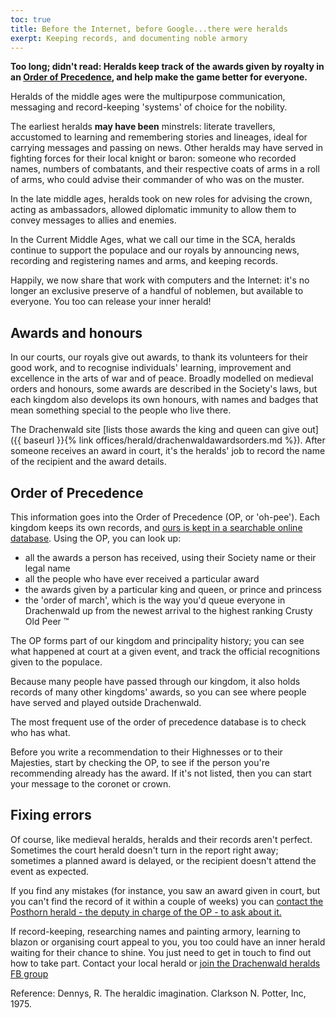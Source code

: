 ```yaml
---
toc: true
title: Before the Internet, before Google...there were heralds
exerpt: Keeping records, and documenting noble armory
---
```


__Too long; didn't read: Heralds keep track of the awards given by royalty in an [Order of Precedence](http://op.drachenwald.sca.org/), and help make the game better for everyone.__ 

Heralds of the middle ages were the multipurpose communication, messaging and record-keeping 'systems' of choice for the nobility.

The earliest heralds __may have been__ minstrels: literate travellers, accustomed to learning and remembering stories and lineages, ideal for carrying messages and passing on news. Other heralds may have served in fighting forces for their local knight or baron: someone who recorded names, numbers of combatants, and their respective coats of arms in a roll of arms, who could advise their commander of who was on the muster.

In the late middle ages, heralds took on new roles for advising the crown, acting as ambassadors, allowed diplomatic immunity to allow them to convey messages to allies and enemies.

In the Current Middle Ages, what we call our time in the SCA, heralds continue to support the populace and our royals by announcing news, recording and registering names and arms, and keeping records.

Happily, we now share that work with computers and the Internet: it's no longer an exclusive preserve of a handful of noblemen, but available to everyone. You too can release your inner herald!

## Awards and honours

In our courts, our royals give out awards, to thank its volunteers for their good work, and to recognise
individuals' learning, improvement and excellence in the arts of war and of peace. Broadly modelled on medieval orders and honours, some awards are described in the Society's laws, but each kingdom also develops its own honours, with names and badges that mean something special to the people who live there.

The Drachenwald site [lists those awards the king and queen can give out]({{ baseurl }}{% link offices/herald/drachenwaldawardsorders.md %}). After someone receives an award in court, it's the heralds' job to record the name of the recipient and the award details.

## Order of Precedence

This information goes into the Order of Precedence (OP, or 'oh-pee'). Each kingdom keeps its own records, and [ours is kept in a searchable online database](http://op.drachenwald.sca.org/). Using the OP, you can look up:
- all the awards a person has received, using their Society name or their legal name
- all the people who have ever received a particular award
- the awards given by a particular king and queen, or prince and princess
- the 'order of march', which is the way you'd queue everyone in Drachenwald up from the newest arrival to the highest ranking Crusty Old Peer ™

The OP forms part of our kingdom and principality history; you can see what happened at court at a given event, and track the official recognitions given to the populace.

Because many people have passed through our kingdom, it also holds records of many other kingdoms' awards, so you can see where people have served and played outside Drachenwald.

The most frequent use of the order of precedence database is to check who has what.

Before you write a recommendation to their Highnesses or to their Majesties, start by checking the OP, to see if the person you're recommending already has the award. If it's not listed, then you can
start your message to the coronet or crown.

## Fixing errors

Of course, like medieval heralds, heralds and their records aren't perfect. Sometimes the court herald doesn't turn in the report right away; sometimes a planned award is delayed, or the recipient
doesn't attend the event as expected. 

If you find any mistakes (for instance, you saw an award given in court, but you can't find the record of it within a couple of weeks) you can [contact the Posthorn herald - the deputy in charge of the OP - to ask about it.](mailto:posthorn@drachenwald.sca.org)  

If record-keeping, researching names and painting armory, learning to blazon or organising court appeal to you, you too could have an inner herald waiting for their chance to shine. You just need to get in touch to find out how to take part. Contact your local herald or [join the Drachenwald heralds FB group](https://www.facebook.com/groups/drachenwald.heralds/)

Reference: Dennys, R. The heraldic imagination. Clarkson N. Potter, Inc, 1975.